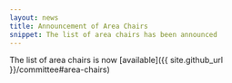 ```yaml
---
layout: news
title: Announcement of Area Chairs
snippet: The list of area chairs has been announced
---
```


The list of area chairs is now [available]({{ site.github_url }}/committee#area-chairs)